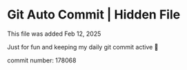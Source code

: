 # Git Auto Commit | Hidden File

This file was added Feb 12, 2025

Just for fun and keeping my daily git commit active 🤪

commit number: 178068
